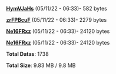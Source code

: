 [**HymVJaHs**](/data/HymVJaHs.txt) (05/11/22 - 06:33)- 582 bytes

[**zrFPBcuF**](/data/zrFPBcuF.txt) (05/11/22 - 06:33)- 2279 bytes

[**Ne16FRxz**](/data/Ne16FRxz.txt) (05/11/22 - 06:33)- 24120 bytes

[**Ne16FRxz**](/data/Ne16FRxz.txt) (05/11/22 - 06:33)- 24120 bytes

**Total Datas**: 1738

**Total Size**: 9.83 MB / 9.8 MB